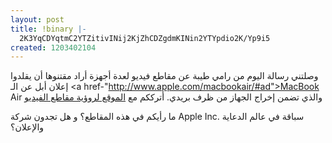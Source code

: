 ```yaml
---
layout: post
title: !binary |-
  2K3YqCDYqtmC2YTZitivINij2KjZhCDZgdmKINin2YTYpdio2K/Yp9i5
created: 1203402104
---
```

وصلتني رسالة اليوم من رامي طيبة عن مقاطع فيديو لعدة أجهزة أراد مقتنوها أن يقلدوا إعلان أبل عن الـ <a href-"http://www.apple.com/macbookair/#ad">MacBook Air</a> والذي تضمن إخراج الجهاز من ظرف بريدي.
أترككم مع <a href="http://hehe2.net/apple/envelopes-15-minutes-of-fame/">الموقع لروؤية مقاطع الفيديو</a>

ما رأيكم في هذه المقاطع؟ و هل تجدون شركة Apple Inc. سباقة في عالم الدعاية والإعلان؟
